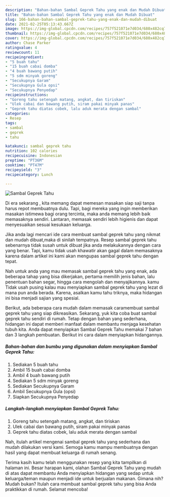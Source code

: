 ```yaml
---
description: "Bahan-bahan Sambal Geprek Tahu yang enak dan Mudah Dibuat"
title: "Bahan-bahan Sambal Geprek Tahu yang enak dan Mudah Dibuat"
slug: 166-bahan-bahan-sambal-geprek-tahu-yang-enak-dan-mudah-dibuat
date: 2021-02-25T05:13:43.667Z
image: https://img-global.cpcdn.com/recipes/757f521071e7d034/680x482cq70/sambal-geprek-tahu-foto-resep-utama.jpg
thumbnail: https://img-global.cpcdn.com/recipes/757f521071e7d034/680x482cq70/sambal-geprek-tahu-foto-resep-utama.jpg
cover: https://img-global.cpcdn.com/recipes/757f521071e7d034/680x482cq70/sambal-geprek-tahu-foto-resep-utama.jpg
author: Chase Parker
ratingvalue: 4
reviewcount: 11
recipeingredient:
- "5 buah tahu"
- "15 buah cabai domba"
- "4 buah bawang putih"
- "5 sdm minyak goreng"
- "Secukupnya Garam"
- "Secukupnya Gula opsi"
- "Secukupnya Penyedap"
recipeinstructions:
- "Goreng tahu setengah matang, angkat, dan tiriskan"
- "Ulek cabai dan bawang putih, siram pakai minyak panas"
- "Geprek tahu diatas cobek, lalu aduk merata dengan sambal"
categories:
- Resep
tags:
- sambal
- geprek
- tahu

katakunci: sambal geprek tahu 
nutrition: 102 calories
recipecuisine: Indonesian
preptime: "PT36M"
cooktime: "PT47M"
recipeyield: "3"
recipecategory: Lunch

---
```



![Sambal Geprek Tahu](https://img-global.cpcdn.com/recipes/757f521071e7d034/680x482cq70/sambal-geprek-tahu-foto-resep-utama.jpg)

Di era  sekarang , kita memang dapat memesan masakan siap saji tanpa harus repot membuatnya dulu. Tapi, bagi mereka yang ingin memberikan masakan istimewa bagi orang tercinta, maka anda memang lebih baik memasaknya sendiri. Lantaran, memasak sendiri lebih higienis dan dapat menyesuaikan sesuai kesukaan keluarga.

Jika anda lagi mencari ide cara membuat sambal geprek tahu yang nikmat dan mudah dibuat,maka di sinilah tempatnya. Resep sambal geprek tahu  sebenarnya tidak susah untuk dibuat jika anda melakukannya dengan cara yang benar. Tapi, kamu tidak usah khawatir akan gagal dalam memasaknya 
karena dalam artikel ini kami akan mengupas sambal geprek tahu dengan tepat.  



Nah untuk anda yang mau memasak sambal geprek tahu yang enak, ada beberapa tahap yang bisa dikerjakan, pertama memilih jenis bahan, lalu penentuan bahan segar, hingga cara mengolah dan menyajikannya. kamu Tidak usah pusing kalau mau menyiapkan sambal geprek tahu yang lezat di mana pun anda berada. Karena, asalkan kamu  tahu triknya, maka hidangan ini bisa menjadi sajian yang spesial.

Berikut, ada beberapa cara mudah dalam memasak caramembuat sambal geprek tahu yang siap dikreasikan. Sekarang, yuk kita coba buat sambal geprek tahu sendiri di rumah. Tetap dengan bahan yang sederhana, hidangan ini dapat memberi manfaat dalam membantu menjaga kesehatan tubuh kita. Anda dapat menyiapkan Sambal Geprek Tahu memakai 7 bahan dan 3 langkah pembuatan. Berikut ini cara dalam menyiapkan hidangannya.

<!--inarticleads1-->

##### Bahan-bahan dan bumbu yang digunakan dalam menyiapkan Sambal Geprek Tahu:

1. Sediakan 5 buah tahu
1. Ambil 15 buah cabai domba
1. Ambil 4 buah bawang putih
1. Sediakan 5 sdm minyak goreng
1. Sediakan Secukupnya Garam
1. Ambil Secukupnya Gula (opsi)
1. Siapkan Secukupnya Penyedap




<!--inarticleads2-->

##### Langkah-langkah menyiapkan Sambal Geprek Tahu:

1. Goreng tahu setengah matang, angkat, dan tiriskan
1. Ulek cabai dan bawang putih, siram pakai minyak panas
1. Geprek tahu diatas cobek, lalu aduk merata dengan sambal




Nah, itulah artikel mengenai  sambal geprek tahu  yang sederhana dan mudah dilakukan versi kami. Semoga kamu mampu membuatnya dengan hasil yang dapat membuat keluarga di rumah senang. 

Terima kasih kamu telah menggunakan resep yang kita tampilkan di halaman ini. Besar harapan kami, olahan  Sambal Geprek Tahu yang mudah di atas dapat membantu Anda menyiapkan hidangan yang sedap untuk keluarga/teman maupun menjadi ide untuk berjualan makanan. Gimana nih? Mudah bukan? Itulah cara membuat sambal geprek tahu yang bisa Anda praktikkan di rumah. Selamat mencoba!

